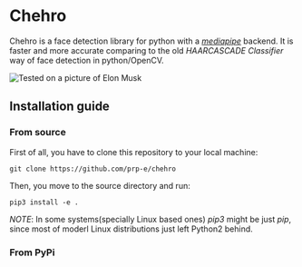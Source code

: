 # Chehro

Chehro is a face detection library for python with a _[mediapipe](https://google.github.io/mediapipe)_ backend. It is faster and more accurate comparing to the old _HAARCASCADE Classifier_ way of face detection in python/OpenCV. 

![Tested on a picture of Elon Musk](https://github.com/prp-e/chehro/raw/master/result.jpg)

## Installation guide

### From source

First of all, you have to clone this repository to your local machine:

```
git clone https://github.com/prp-e/chehro
```

Then, you move to the source directory and run:

```
pip3 install -e .
```

_NOTE_: In some systems(specially Linux based ones) _pip3_ might be just _pip_, since most of moderl Linux distributions just left Python2 behind. 

### From PyPi